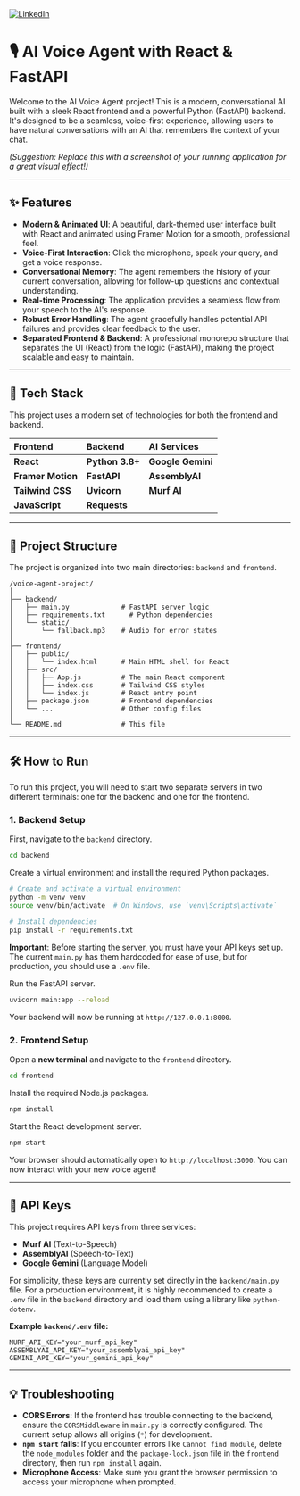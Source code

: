 <a href="https://www.linkedin.com/in/sibsankarsamal" target="_blank">
  <img alt="LinkedIn" src="https://img.shields.io/badge/LinkedIn-0077B5?style=for-the-badge&logo=linkedin&logoColor=white" />
</a>

# 🎙️ AI Voice Agent with React & FastAPI

Welcome to the AI Voice Agent project\! This is a modern, conversational AI built with a sleek React frontend and a powerful Python (FastAPI) backend. It's designed to be a seamless, voice-first experience, allowing users to have natural conversations with an AI that remembers the context of your chat.

_(Suggestion: Replace this with a screenshot of your running application for a great visual effect\!)_

---

## ✨ Features

- **Modern & Animated UI**: A beautiful, dark-themed user interface built with React and animated using Framer Motion for a smooth, professional feel.
- **Voice-First Interaction**: Click the microphone, speak your query, and get a voice response.
- **Conversational Memory**: The agent remembers the history of your current conversation, allowing for follow-up questions and contextual understanding.
- **Real-time Processing**: The application provides a seamless flow from your speech to the AI's response.
- **Robust Error Handling**: The agent gracefully handles potential API failures and provides clear feedback to the user.
- **Separated Frontend & Backend**: A professional monorepo structure that separates the UI (React) from the logic (FastAPI), making the project scalable and easy to maintain.

---

## 🚀 Tech Stack

This project uses a modern set of technologies for both the frontend and backend.

| Frontend          | Backend         | AI Services       |
| :---------------- | :-------------- | :---------------- |
| **React**         | **Python 3.8+** | **Google Gemini** |
| **Framer Motion** | **FastAPI**     | **AssemblyAI**    |
| **Tailwind CSS**  | **Uvicorn**     | **Murf AI**       |
| **JavaScript**    | **Requests**    |                   |

---

## 📂 Project Structure

The project is organized into two main directories: `backend` and `frontend`.

```
/voice-agent-project/
│
├── backend/
│   ├── main.py             # FastAPI server logic
│   ├── requirements.txt      # Python dependencies
│   └── static/
│       └── fallback.mp3    # Audio for error states
│
├── frontend/
│   ├── public/
│   │   └── index.html      # Main HTML shell for React
│   ├── src/
│   │   ├── App.js          # The main React component
│   │   ├── index.css       # Tailwind CSS styles
│   │   └── index.js        # React entry point
│   ├── package.json        # Frontend dependencies
│   └── ...                 # Other config files
│
└── README.md               # This file
```

---

## 🛠️ How to Run

To run this project, you will need to start two separate servers in two different terminals: one for the backend and one for the frontend.

### 1\. Backend Setup

First, navigate to the `backend` directory.

```bash
cd backend
```

Create a virtual environment and install the required Python packages.

```bash
# Create and activate a virtual environment
python -m venv venv
source venv/bin/activate  # On Windows, use `venv\Scripts\activate`

# Install dependencies
pip install -r requirements.txt
```

**Important**: Before starting the server, you must have your API keys set up. The current `main.py` has them hardcoded for ease of use, but for production, you should use a `.env` file.

Run the FastAPI server.

```bash
uvicorn main:app --reload
```

Your backend will now be running at `http://127.0.0.1:8000`.

### 2\. Frontend Setup

Open a **new terminal** and navigate to the `frontend` directory.

```bash
cd frontend
```

Install the required Node.js packages.

```bash
npm install
```

Start the React development server.

```bash
npm start
```

Your browser should automatically open to `http://localhost:3000`. You can now interact with your new voice agent\!

---

## 🔑 API Keys

This project requires API keys from three services:

- **Murf AI** (Text-to-Speech)
- **AssemblyAI** (Speech-to-Text)
- **Google Gemini** (Language Model)

For simplicity, these keys are currently set directly in the `backend/main.py` file. For a production environment, it is highly recommended to create a `.env` file in the `backend` directory and load them using a library like `python-dotenv`.

**Example `backend/.env` file:**

```
MURF_API_KEY="your_murf_api_key"
ASSEMBLYAI_API_KEY="your_assemblyai_api_key"
GEMINI_API_KEY="your_gemini_api_key"
```

---

## 💡 Troubleshooting

- **CORS Errors**: If the frontend has trouble connecting to the backend, ensure the `CORSMiddleware` in `main.py` is correctly configured. The current setup allows all origins (`*`) for development.
- **`npm start` fails**: If you encounter errors like `Cannot find module`, delete the `node_modules` folder and the `package-lock.json` file in the `frontend` directory, then run `npm install` again.
- **Microphone Access**: Make sure you grant the browser permission to access your microphone when prompted.
